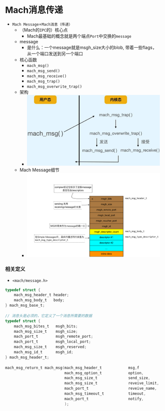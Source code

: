# Mach消息传递

* `Mach Message`=`Mach消息（传递）`
  * （Mach的`IPC`的）核心点
    * Mach最基础的概念就是两个端点`Port`中交换的`message`
  * message
    * 是什么：一个message就是msgh_size大小的blob, 带着一些flags，从一个端口发送到另一个端口
  * 核心函数
    * `mach_msg()`
    * `mach_msg_send()`
    * `mach_msg_receive()`
    * `mach_msg_trap()`
    * `mach_msg_overwrite_trap()`
  * 架构
    * ![mach_msg_arch](../../../assets/img/mach_msg_arch.webp)
  * Mach Message细节
    * ![mach_message_layout](../../../assets/img/mach_message_layout.png)

### 相关定义

* `<mach/message.h>`

```c
typedef struct {
    mach_msg_header_t header;
    mach_msg_body_t   body;
} mach_msg_base_t;

// 消息头是必须的，它定义了一个消息所需要的数据
typedef struct {
    mach_msg_bites_t   msgh_bits;
    mach_msg_size_t    msgh_size;
    mach_port_t        msgh_remote_port;
    mach_port_t        msgh_local_port;
    mach_msg_size_t    msgh_reserved;
    mach_msg_id_t      msgh_id;
} mach_msg_header_t;

mach_msg_return_t mach_msg(mach_msg_header_t            msg,f
                           mach_msg_option_t            option,
                           mach_msg_size_t              send_size,
                           mach_msg_size_t              reveive_limit,
                           mach_port_t                  reveive_name,
                           mach_msg_timeout_t           timeout,
                           mach_port_t                  notify,
                           );
```